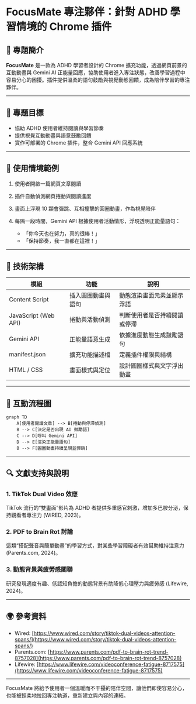 # FocusMate 專注夥伴：針對 ADHD 學習情境的 Chrome 插件

## 📌 專題簡介

**FocusMate** 是一款為 ADHD 學習者設計的 Chrome 擴充功能，透過網頁前景的互動動畫與 Gemini AI 正能量回應，協助使用者進入專注狀態，改善學習過程中容易分心的困擾。插件提供溫柔的語句鼓勵與視覺動態回饋，成為陪伴學習的專注夥伴。

---

## 🎯 專題目標

* 協助 ADHD 使用者維持閱讀與學習節奏
* 提供視覺互動動畫與語意鼓勵回饋
* 實作可部署的 Chrome 插件，整合 Gemini API 回應系統

---

## 🧠 使用情境範例

1. 使用者開啟一篇網頁文章閱讀
2. 插件自動偵測網頁捲動與閱讀進度
3. 畫面上浮現 10 顆會彈跳、互相撞擊的圓圈動畫，作為視覺陪伴
4. 每隔一段時間，Gemini API 根據使用者活動情形，浮現透明正能量語句：

   * 「你今天也在努力，真的很棒！」
   * 「保持節奏，我一直都在這裡！」

---

## 🔧 技術架構

| 模組                   | 功能        | 說明             |
| -------------------- | --------- | -------------- |
| Content Script       | 插入圓圈動畫與語句 | 動態渲染畫面元素並顯示浮語  |
| JavaScript (Web API) | 捲動與活動偵測   | 判斷使用者是否持續閱讀或停滯 |
| Gemini API           | 正能量語意生成   | 依據進度動態生成鼓勵語句   |
| manifest.json        | 擴充功能描述檔   | 定義插件權限與結構      |
| HTML / CSS           | 畫面樣式與定位   | 設計圓圈樣式與文字浮出動畫  |

---

## 🔄 互動流程圖

```mermaid
graph TD
    A[使用者閱讀文章] --> B[捲動與停滯偵測]
    B --> C[決定是否出現 AI 鼓勵語]
    C --> D[呼叫 Gemini API]
    D --> E[渲染正能量語句]
    B --> F[圓圈動畫持續呈現並彈跳]
```

---

## 🔍 文獻支持與說明

### 1. TikTok Dual Video 效應

TikTok 流行的“雙畫面”影片為 ADHD 者提供多重感官刺激，增加多巴胺分泌，保持觀看者專注力 (WIRED, 2023)。

### 2. PDF to Brain Rot 討論

這類“搭配聲音與簡單動畫”的學習方式，對某些學習障礙者有效幫助維持注意力 (Parents.com, 2024)。

### 3. 動態背景與疲勞感關聯

研究發現適度有趣、低認知負擔的動態背景有助降低心理壓力與疲勞感 (Lifewire, 2024)。

---

## 🌍 參考資料

* Wired: [https://www.wired.com/story/tiktok-dual-videos-attention-spans/](https://www.wired.com/story/tiktok-dual-videos-attention-spans/)
* Parents.com: [https://www.parents.com/pdf-to-brain-rot-trend-8757028](https://www.parents.com/pdf-to-brain-rot-trend-8757028)
* Lifewire: [https://www.lifewire.com/videoconference-fatigue-8717575](https://www.lifewire.com/videoconference-fatigue-8717575)

---

FocusMate 將給予使用者一個溫暖而不干擾的陪伴空間，讓他們即使容易分心，也能被輕柔地拉回專注軌道，重新建立與內容的連結。
